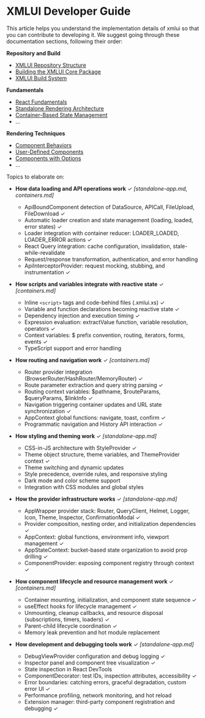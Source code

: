 # XMLUI Developer Guide

This article helps you understand the implementation details of xmlui so that you can contribute to developing it. We suggest going through these documentation sections, following their order:

**Repository and Build**
- [XMLUI Repository Structure](./xmlui-repo.md)
- [Building the XMLUI Core Package](./build-xmlui.md)
- [XMLUI Build System](./build-system.md)

**Fundamentals**
- [React Fundamentals](./react-fundamentals.md)
- [Standalone Rendering Architecture](./standalone-app.md)
- [Container-Based State Management](./containers.md)
- ...

**Rendering Techniques**
- [Component Behaviors](./component-behaviors.md)
- [User-Defined Components](./ud-components.md)
- [Components with Options](./components-with-options.md)
- ...

Topics to elaborate on:

- **How data loading and API operations work** ✓ _[standalone-app.md, containers.md]_
  - ApiBoundComponent detection of DataSource, APICall, FileUpload, FileDownload ✓
  - Automatic loader creation and state management (loading, loaded, error states) ✓
  - Loader integration with container reducer: LOADER_LOADED, LOADER_ERROR actions ✓
  - React Query integration: cache configuration, invalidation, stale-while-revalidate
  - Request/response transformation, authentication, and error handling
  - ApiInterceptorProvider: request mocking, stubbing, and instrumentation ✓

- **How scripts and variables integrate with reactive state** ✓ _[containers.md]_
  - Inline `<script>` tags and code-behind files (.xmlui.xs) ✓
  - Variable and function declarations becoming reactive state ✓
  - Dependency injection and execution timing ✓
  - Expression evaluation: extractValue function, variable resolution, operators ✓
  - Context variables: $ prefix convention, routing, iterators, forms, events ✓
  - TypeScript support and error handling

- **How routing and navigation work** ✓ _[containers.md]_
  - Router provider integration (BrowserRouter/HashRouter/MemoryRouter) ✓
  - Route parameter extraction and query string parsing ✓
  - Routing context variables: $pathname, $routeParams, $queryParams, $linkInfo ✓
  - Navigation triggering container updates and URL state synchronization ✓
  - AppContext global functions: navigate, toast, confirm ✓
  - Programmatic navigation and History API interaction ✓

- **How styling and theming work** ✓ _[standalone-app.md]_
  - CSS-in-JS architecture with StyleProvider ✓
  - Theme object structure, theme variables, and ThemeProvider context ✓
  - Theme switching and dynamic updates
  - Style precedence, override rules, and responsive styling
  - Dark mode and color scheme support
  - Integration with CSS modules and global styles

- **How the provider infrastructure works** ✓ _[standalone-app.md]_
  - AppWrapper provider stack: Router, QueryClient, Helmet, Logger, Icon, Theme, Inspector, ConfirmationModal ✓
  - Provider composition, nesting order, and initialization dependencies ✓
  - AppContext: global functions, environment info, viewport management ✓
  - AppStateContext: bucket-based state organization to avoid prop drilling ✓
  - ComponentProvider: exposing component registry through context ✓

- **How component lifecycle and resource management work** ✓ _[containers.md]_
  - Container mounting, initialization, and component state sequence ✓
  - useEffect hooks for lifecycle management ✓
  - Unmounting, cleanup callbacks, and resource disposal (subscriptions, timers, loaders) ✓
  - Parent-child lifecycle coordination ✓
  - Memory leak prevention and hot module replacement

- **How development and debugging tools work** ✓ _[standalone-app.md]_
  - DebugViewProvider configuration and debug logging ✓
  - Inspector panel and component tree visualization ✓
  - State inspection in React DevTools
  - ComponentDecorator: test IDs, inspection attributes, accessibility ✓
  - Error boundaries: catching errors, graceful degradation, custom error UI ✓
  - Performance profiling, network monitoring, and hot reload
  - Extension manager: third-party component registration and debugging ✓